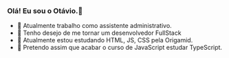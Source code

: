 ### Olá! Eu sou o Otávio.👋

- 🔭 Atualmente trabalho como assistente administrativo.
- 🌱 Tenho desejo de me tornar um desenvolvedor FullStack
- 👯 Atualmente estou estudando HTML, JS, CSS pela Origamid.
- 🤔 Pretendo assim que acabar o curso de JavaScript estudar TypeScript. 
